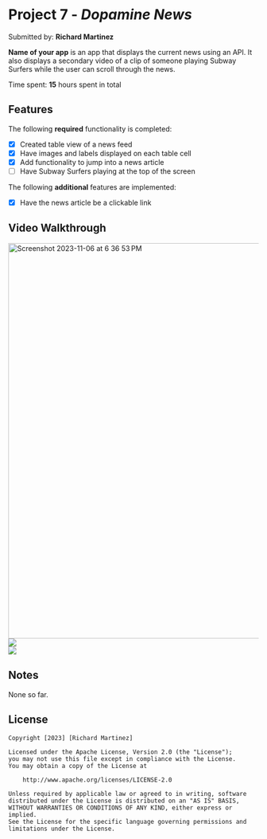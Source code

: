  # Project 7 - *Dopamine News*

Submitted by: **Richard Martinez** 

**Name of your app** is an app that displays the current news using an API. It also displays a secondary video of a clip of someone playing Subway Surfers while the user can scroll through the news.

Time spent: **15** hours spent in total
 
## Features 
 
The following **required** functionality is completed: 

- [x] Created table view of a news feed
- [x] Have images and labels displayed on each table cell
- [x] Add functionality to jump into a news article
- [ ] Have Subway Surfers playing at the top of the screen

The following **additional** features are implemented:

- [x] Have the news article be a clickable link

## Video Walkthrough

<img width="794" alt="Screenshot 2023-11-06 at 6 36 53 PM" src="https://github.com/RichardM83/CodePathApp/assets/71109091/47b6b0b0-d7df-4b6e-afff-44f020e068b1">

  <div>
    <a href="https://www.loom.com/share/ca566541680940719df27ee81860bf1e">
    </a>
    <a href="https://www.loom.com/share/ca566541680940719df27ee81860bf1e">
      <img style="max-width:300px;" src="https://cdn.loom.com/sessions/thumbnails/ca566541680940719df27ee81860bf1e-with-play.gif">
    </a>
  </div>

<div>
    <a href="https://www.loom.com/share/ed2fdd590e374733a371351e62fd93a7"></a>
    <a href="https://www.loom.com/share/ed2fdd590e374733a371351e62fd93a7">
      <img style="max-width:300px;" src="https://cdn.loom.com/sessions/thumbnails/ed2fdd590e374733a371351e62fd93a7-with-play.gif">
    </a>
  </div>

## Notes

None so far.

## License

    Copyright [2023] [Richard Martinez]

    Licensed under the Apache License, Version 2.0 (the "License");
    you may not use this file except in compliance with the License.
    You may obtain a copy of the License at

        http://www.apache.org/licenses/LICENSE-2.0

    Unless required by applicable law or agreed to in writing, software
    distributed under the License is distributed on an "AS IS" BASIS,
    WITHOUT WARRANTIES OR CONDITIONS OF ANY KIND, either express or implied.
    See the License for the specific language governing permissions and
    limitations under the License.

